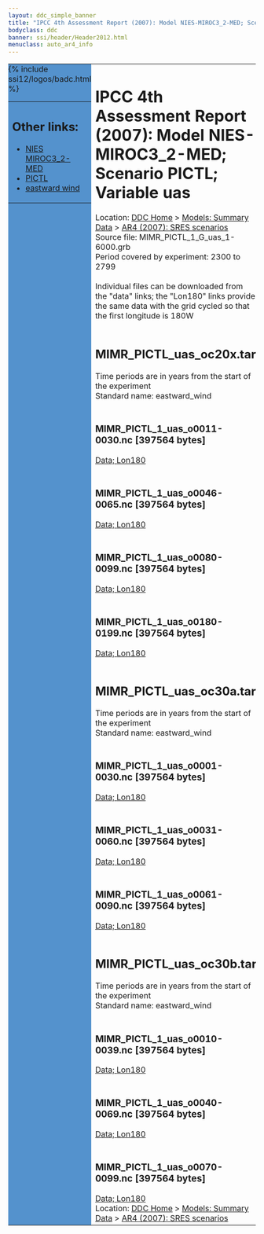 ```yaml
---
layout: ddc_simple_banner
title: "IPCC 4th Assessment Report (2007): Model NIES-MIROC3_2-MED; Scenario PICTL; Variable uas"
bodyclass: ddc
banner: ssi/header/Header2012.html
menuclass: auto_ar4_info
---
```



<table width="100%" border="0" cellspacing="0" cellpadding="0" style="border-collapse: collapse;">
<tr style="margin:0;padding:0;border:0;">
<td style="margin:0;padding:0;border:0;height:1pt;width:150pt;background:#5492CD;" valign="top" >

<div id="lh-col2" class="auto_ar4_info">
<table class="menumain" bgcolor="#5492CD" cellspacing="0" width="100%" border="0">
<tr><td>
<h2> Other links:</h2>
<ul>
<li><a href="/auto/ar4/model-NIES-MIROC3_2-MED.html">NIES<br/>MIROC3_2-MED</a></li>
<li><a href="/auto/ar4/scenario-PICTL.html">PICTL</a></li>
<li><a href="/auto/ar4/var-eastward_wind.html">eastward wind</a></li>
</ul>
</td></tr>
{% include ssi12/logos/badc.html %}
</table>
</div>
</td>
<td><h1>IPCC 4th Assessment Report (2007): Model NIES-MIROC3_2-MED; Scenario PICTL; Variable uas</h1>

<!-- Breadcrumb1 -->
<div id="breadcrumb1" align="left">
Location: <a href="/index.html">DDC Home</a> > <a href="/sim/gcm_clim/">Models: Summary Data</a>
> <a href="/sim/gcm_clim/SRES_AR4/index.html">AR4 (2007): SRES scenarios</a>
</div>
<!-- End of Breadcrumb1 -->Source file: MIMR_PICTL_1_G_uas_1-6000.grb
<br/>
Period covered by experiment: 2300 to 2799<br/>
<br/>Individual files can be downloaded from the "data" links; the "Lon180" links provide the same data
         with the grid cycled so that the first longitude is 180W<br/>
<br/><h2>MIMR_PICTL_uas_oc20x.tar</h2>
Time periods are in years from the start of the experiment<br/>
Standard name: eastward_wind<br>
<br/><h3>MIMR_PICTL_1_uas_o0011-0030.nc [397564 bytes]</h3>
<a href="http://apps.ipcc-data.org/cgi-bin/downl/ar4_nc/uas/MIMR_PICTL_1_uas_o0011-0030.nc">Data; </a><a href="http://apps.ipcc-data.org/cgi-bin/downl/ar4_nc/uas/MIMR_PICTL_1_uas_o0011-0030.cyto180.nc"> Lon180</a><br/>
<br/><h3>MIMR_PICTL_1_uas_o0046-0065.nc [397564 bytes]</h3>
<a href="http://apps.ipcc-data.org/cgi-bin/downl/ar4_nc/uas/MIMR_PICTL_1_uas_o0046-0065.nc">Data; </a><a href="http://apps.ipcc-data.org/cgi-bin/downl/ar4_nc/uas/MIMR_PICTL_1_uas_o0046-0065.cyto180.nc"> Lon180</a><br/>
<br/><h3>MIMR_PICTL_1_uas_o0080-0099.nc [397564 bytes]</h3>
<a href="http://apps.ipcc-data.org/cgi-bin/downl/ar4_nc/uas/MIMR_PICTL_1_uas_o0080-0099.nc">Data; </a><a href="http://apps.ipcc-data.org/cgi-bin/downl/ar4_nc/uas/MIMR_PICTL_1_uas_o0080-0099.cyto180.nc"> Lon180</a><br/>
<br/><h3>MIMR_PICTL_1_uas_o0180-0199.nc [397564 bytes]</h3>
<a href="http://apps.ipcc-data.org/cgi-bin/downl/ar4_nc/uas/MIMR_PICTL_1_uas_o0180-0199.nc">Data; </a><a href="http://apps.ipcc-data.org/cgi-bin/downl/ar4_nc/uas/MIMR_PICTL_1_uas_o0180-0199.cyto180.nc"> Lon180</a><br/>
<br/><h2>MIMR_PICTL_uas_oc30a.tar</h2>
Time periods are in years from the start of the experiment<br/>
Standard name: eastward_wind<br>
<br/><h3>MIMR_PICTL_1_uas_o0001-0030.nc [397564 bytes]</h3>
<a href="http://apps.ipcc-data.org/cgi-bin/downl/ar4_nc/uas/MIMR_PICTL_1_uas_o0001-0030.nc">Data; </a><a href="http://apps.ipcc-data.org/cgi-bin/downl/ar4_nc/uas/MIMR_PICTL_1_uas_o0001-0030.cyto180.nc"> Lon180</a><br/>
<br/><h3>MIMR_PICTL_1_uas_o0031-0060.nc [397564 bytes]</h3>
<a href="http://apps.ipcc-data.org/cgi-bin/downl/ar4_nc/uas/MIMR_PICTL_1_uas_o0031-0060.nc">Data; </a><a href="http://apps.ipcc-data.org/cgi-bin/downl/ar4_nc/uas/MIMR_PICTL_1_uas_o0031-0060.cyto180.nc"> Lon180</a><br/>
<br/><h3>MIMR_PICTL_1_uas_o0061-0090.nc [397564 bytes]</h3>
<a href="http://apps.ipcc-data.org/cgi-bin/downl/ar4_nc/uas/MIMR_PICTL_1_uas_o0061-0090.nc">Data; </a><a href="http://apps.ipcc-data.org/cgi-bin/downl/ar4_nc/uas/MIMR_PICTL_1_uas_o0061-0090.cyto180.nc"> Lon180</a><br/>
<br/><h2>MIMR_PICTL_uas_oc30b.tar</h2>
Time periods are in years from the start of the experiment<br/>
Standard name: eastward_wind<br>
<br/><h3>MIMR_PICTL_1_uas_o0010-0039.nc [397564 bytes]</h3>
<a href="http://apps.ipcc-data.org/cgi-bin/downl/ar4_nc/uas/MIMR_PICTL_1_uas_o0010-0039.nc">Data; </a><a href="http://apps.ipcc-data.org/cgi-bin/downl/ar4_nc/uas/MIMR_PICTL_1_uas_o0010-0039.cyto180.nc"> Lon180</a><br/>
<br/><h3>MIMR_PICTL_1_uas_o0040-0069.nc [397564 bytes]</h3>
<a href="http://apps.ipcc-data.org/cgi-bin/downl/ar4_nc/uas/MIMR_PICTL_1_uas_o0040-0069.nc">Data; </a><a href="http://apps.ipcc-data.org/cgi-bin/downl/ar4_nc/uas/MIMR_PICTL_1_uas_o0040-0069.cyto180.nc"> Lon180</a><br/>
<br/><h3>MIMR_PICTL_1_uas_o0070-0099.nc [397564 bytes]</h3>
<a href="http://apps.ipcc-data.org/cgi-bin/downl/ar4_nc/uas/MIMR_PICTL_1_uas_o0070-0099.nc">Data; </a><a href="http://apps.ipcc-data.org/cgi-bin/downl/ar4_nc/uas/MIMR_PICTL_1_uas_o0070-0099.cyto180.nc"> Lon180</a><br/>
<!-- Breadcrumb2 -->
<div id="breadcrumb2" align="left">
Location: <a href="/index.html">DDC Home</a> > <a href="/sim/gcm_clim/">Models: Summary Data</a>
> <a href="/sim/gcm_clim/SRES_AR4/index.html">AR4 (2007): SRES scenarios</a>
</div>
<!-- End of Breadcrumb2 --></td></tr></table>
